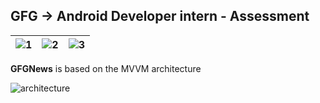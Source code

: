 ## GFG -> Android Developer intern - Assessment 

|  ![1](https://github.com/vickyrules/userContents/assets/73611313/b861348d-4c19-4d51-a0ff-d219bbe3d375) | ![2](https://github.com/vickyrules/userContents/assets/73611313/79bd4252-a8cd-4660-9b54-2db38a048e21)    |  ![3](https://github.com/vickyrules/userContents/assets/73611313/55b3087b-7939-404e-a8dd-8dacaf30ec3c)   |
|-----|-----|-----|


**GFGNews** is based on the MVVM architecture 

![architecture](https://github.com/vickyrules/vickyrules/assets/73611313/696effd9-4f44-4be6-9b32-739a3472e89a)